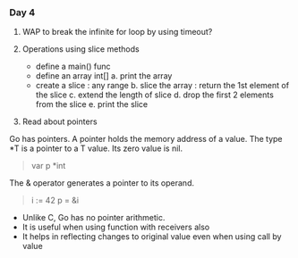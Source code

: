 ### Day 4

1. WAP to break the infinite for loop by using timeout?
2. Operations using slice methods
    - define a main() func
    - define an array int[]
    a. print the array
    - create a slice : any range
    b. slice the array : return the 1st element of the slice
    c. extend the length of slice
    d. drop the first 2 elements from the slice
    e. print the slice

3. Read about pointers

Go has pointers. A pointer holds the memory address of a value.
The type *T is a pointer to a T value. Its zero value is nil.

> var p *int

The & operator generates a pointer to its operand.

> i := 42
> p = &i

* Unlike C, Go has no pointer arithmetic.
* It is useful when using function with receivers also
* It helps in reflecting changes to original value even when using call by value 
